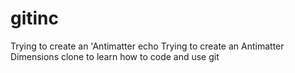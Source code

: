 # gitinc
Trying to create an 'Antimatter 
echo Trying to create an Antimatter Dimensions clone to learn how to code and use git
